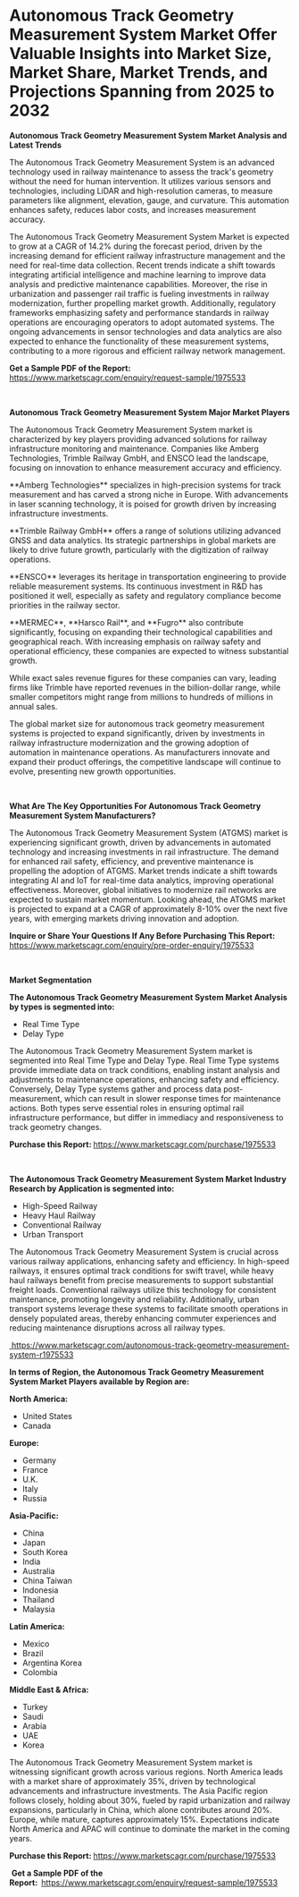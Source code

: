 <p><h1>Autonomous Track Geometry Measurement System Market Offer Valuable Insights into Market Size, Market Share, Market Trends, and Projections Spanning from 2025 to 2032</h1></p><p><strong>Autonomous Track Geometry Measurement System Market Analysis and Latest Trends</strong></p>
<p><p>The Autonomous Track Geometry Measurement System is an advanced technology used in railway maintenance to assess the track's geometry without the need for human intervention. It utilizes various sensors and technologies, including LiDAR and high-resolution cameras, to measure parameters like alignment, elevation, gauge, and curvature. This automation enhances safety, reduces labor costs, and increases measurement accuracy.</p><p>The Autonomous Track Geometry Measurement System Market is expected to grow at a CAGR of 14.2% during the forecast period, driven by the increasing demand for efficient railway infrastructure management and the need for real-time data collection. Recent trends indicate a shift towards integrating artificial intelligence and machine learning to improve data analysis and predictive maintenance capabilities. Moreover, the rise in urbanization and passenger rail traffic is fueling investments in railway modernization, further propelling market growth. Additionally, regulatory frameworks emphasizing safety and performance standards in railway operations are encouraging operators to adopt automated systems. The ongoing advancements in sensor technologies and data analytics are also expected to enhance the functionality of these measurement systems, contributing to a more rigorous and efficient railway network management.</p></p>
<p><strong>Get a Sample PDF of the Report:&nbsp;</strong> <a href="https://www.marketscagr.com/enquiry/request-sample/1975533?utm_campaign=3351&utm_medium=2&utm_source=Github&utm_content=ia&utm_term=12042025&utm_id=autonomous-track-geometry-measurement-system">https://www.marketscagr.com/enquiry/request-sample/1975533</a></p>
<p>&nbsp;</p>
<p><strong>Autonomous Track Geometry Measurement System Major Market Players</strong></p>
<p><p>The Autonomous Track Geometry Measurement System market is characterized by key players providing advanced solutions for railway infrastructure monitoring and maintenance. Companies like Amberg Technologies, Trimble Railway GmbH, and ENSCO lead the landscape, focusing on innovation to enhance measurement accuracy and efficiency.</p><p>**Amberg Technologies** specializes in high-precision systems for track measurement and has carved a strong niche in Europe. With advancements in laser scanning technology, it is poised for growth driven by increasing infrastructure investments. </p><p>**Trimble Railway GmbH** offers a range of solutions utilizing advanced GNSS and data analytics. Its strategic partnerships in global markets are likely to drive future growth, particularly with the digitization of railway operations.</p><p>**ENSCO** leverages its heritage in transportation engineering to provide reliable measurement systems. Its continuous investment in R&D has positioned it well, especially as safety and regulatory compliance become priorities in the railway sector.</p><p>**MERMEC**, **Harsco Rail**, and **Fugro** also contribute significantly, focusing on expanding their technological capabilities and geographical reach. With increasing emphasis on railway safety and operational efficiency, these companies are expected to witness substantial growth.</p><p>While exact sales revenue figures for these companies can vary, leading firms like Trimble have reported revenues in the billion-dollar range, while smaller competitors might range from millions to hundreds of millions in annual sales. </p><p>The global market size for autonomous track geometry measurement systems is projected to expand significantly, driven by investments in railway infrastructure modernization and the growing adoption of automation in maintenance operations. As manufacturers innovate and expand their product offerings, the competitive landscape will continue to evolve, presenting new growth opportunities.</p></p>
<p>&nbsp;</p>
<p><strong>What Are The Key Opportunities For Autonomous Track Geometry Measurement System Manufacturers?</strong></p>
<p><p>The Autonomous Track Geometry Measurement System (ATGMS) market is experiencing significant growth, driven by advancements in automated technology and increasing investments in rail infrastructure. The demand for enhanced rail safety, efficiency, and preventive maintenance is propelling the adoption of ATGMS. Market trends indicate a shift towards integrating AI and IoT for real-time data analytics, improving operational effectiveness. Moreover, global initiatives to modernize rail networks are expected to sustain market momentum. Looking ahead, the ATGMS market is projected to expand at a CAGR of approximately 8-10% over the next five years, with emerging markets driving innovation and adoption.</p></p>
<p><strong>Inquire or Share Your Questions If Any Before Purchasing This Report:</strong> <a href="https://www.marketscagr.com/enquiry/pre-order-enquiry/1975533?utm_campaign=3351&utm_medium=2&utm_source=Github&utm_content=ia&utm_term=12042025&utm_id=autonomous-track-geometry-measurement-system">https://www.marketscagr.com/enquiry/pre-order-enquiry/1975533</a></p>
<p>&nbsp;</p>
<p><strong>Market Segmentation</strong></p>
<p><strong>The Autonomous Track Geometry Measurement System Market Analysis by types is segmented into:</strong></p>
<p><ul><li>Real Time Type</li><li>Delay Type</li></ul></p>
<p><p>The Autonomous Track Geometry Measurement System market is segmented into Real Time Type and Delay Type. Real Time Type systems provide immediate data on track conditions, enabling instant analysis and adjustments to maintenance operations, enhancing safety and efficiency. Conversely, Delay Type systems gather and process data post-measurement, which can result in slower response times for maintenance actions. Both types serve essential roles in ensuring optimal rail infrastructure performance, but differ in immediacy and responsiveness to track geometry changes.</p></p>
<p><strong>Purchase this Report:&nbsp;</strong><a href="https://www.marketscagr.com/purchase/1975533?utm_campaign=3351&utm_medium=2&utm_source=Github&utm_content=ia&utm_term=12042025&utm_id=autonomous-track-geometry-measurement-system">https://www.marketscagr.com/purchase/1975533</a></p>
<p>&nbsp;</p>
<p><strong>The Autonomous Track Geometry Measurement System Market Industry Research by Application is segmented into:</strong></p>
<p><ul><li>High-Speed Railway</li><li>Heavy Haul Railway</li><li>Conventional Railway</li><li>Urban Transport</li></ul></p>
<p><p>The Autonomous Track Geometry Measurement System is crucial across various railway applications, enhancing safety and efficiency. In high-speed railways, it ensures optimal track conditions for swift travel, while heavy haul railways benefit from precise measurements to support substantial freight loads. Conventional railways utilize this technology for consistent maintenance, promoting longevity and reliability. Additionally, urban transport systems leverage these systems to facilitate smooth operations in densely populated areas, thereby enhancing commuter experiences and reducing maintenance disruptions across all railway types.</p></p>
<p><a href="https://www.marketscagr.com/autonomous-track-geometry-measurement-system-r1975533?utm_campaign=3351&utm_medium=2&utm_source=Github&utm_content=ia&utm_term=12042025&utm_id=autonomous-track-geometry-measurement-system">&nbsp;https://www.marketscagr.com/autonomous-track-geometry-measurement-system-r1975533</a></p>
<p><strong>In terms of Region, the Autonomous Track Geometry Measurement System Market Players available by Region are:</strong></p>
<p>
    <p> <strong> North America: </strong>
        <ul>
            <li>United States</li>
            <li>Canada</li>
        </ul>
        </p> 
    <p> <strong> Europe: </strong>
        <ul>
            <li>Germany</li>
            <li>France</li>
            <li>U.K.</li>
            <li>Italy</li>
            <li>Russia</li>
        </ul>
        </p> 
    <p> <strong> Asia-Pacific: </strong>
        <ul>
            <li>China</li>
            <li>Japan</li>
            <li>South Korea</li>
            <li>India</li>
            <li>Australia</li>
            <li>China Taiwan</li>
            <li>Indonesia</li>
            <li>Thailand</li>
            <li>Malaysia</li>
        </ul>
        </p> 
    <p> <strong> Latin America: </strong>
        <ul>
            <li>Mexico</li>
            <li>Brazil</li>
            <li>Argentina Korea</li>
            <li>Colombia</li>
        </ul>
        </p> 
    <p> <strong> Middle East & Africa: </strong>
        <ul>
            <li>Turkey</li>
            <li>Saudi</li>
            <li>Arabia</li>
            <li>UAE</li>
            <li>Korea</li>
        </ul>
    </p>
    </p>
<p><p>The Autonomous Track Geometry Measurement System market is witnessing significant growth across various regions. North America leads with a market share of approximately 35%, driven by technological advancements and infrastructure investments. The Asia Pacific region follows closely, holding about 30%, fueled by rapid urbanization and railway expansions, particularly in China, which alone contributes around 20%. Europe, while mature, captures approximately 15%. Expectations indicate North America and APAC will continue to dominate the market in the coming years.</p></p>
<p><strong>Purchase this Report: </strong><a href="https://www.marketscagr.com/purchase/1975533?utm_campaign=3351&utm_medium=2&utm_source=Github&utm_content=ia&utm_term=12042025&utm_id=autonomous-track-geometry-measurement-system">https://www.marketscagr.com/purchase/1975533</a></p>
<p>&nbsp;<strong>Get a Sample PDF of the Report:&nbsp;&nbsp;</strong><a href="https://www.marketscagr.com/enquiry/request-sample/1975533?utm_campaign=3351&utm_medium=2&utm_source=Github&utm_content=ia&utm_term=12042025&utm_id=autonomous-track-geometry-measurement-system">https://www.marketscagr.com/enquiry/request-sample/1975533</a></p>
<p><strong></strong></p>
<p><p></p><p></p><p></p></p>